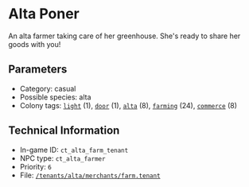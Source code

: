 # Alta Poner

An alta farmer taking care of her greenhouse. She's ready to share her goods with you!

## Parameters

- Category: casual
- Possible species: alta
- Colony tags: [`light`](https://ceterai.github.io/MyEnternia/Wiki/Tags/Light) (1), [`door`](https://ceterai.github.io/MyEnternia/Wiki/Tags/Door) (1), [`alta`](https://ceterai.github.io/MyEnternia/Wiki/Tags/Alta) (8), [`farming`](https://ceterai.github.io/MyEnternia/Wiki/Tags/Farming) (24), [`commerce`](https://ceterai.github.io/MyEnternia/Wiki/Tags/Commerce) (8)

## Technical Information

- In-game ID: `ct_alta_farm_tenant`
- NPC type: `ct_alta_farmer`
- Priority: `6`
- File: [`/tenants/alta/merchants/farm.tenant`](https://github.com/Ceterai/Enternia/blob/main/tenants/alta/merchants/farm.tenant)
